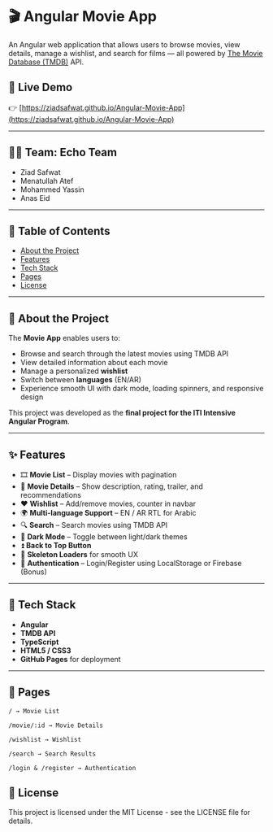 # 🎬 Angular Movie App

An Angular web application that allows users to browse movies, view details, manage a wishlist, and search for films — all powered by [The Movie Database (TMDB)](https://www.themoviedb.org/) API.

## 🚀 Live Demo  
👉 [https://ziadsafwat.github.io/Angular-Movie-App](https://ziadsafwat.github.io/Angular-Movie-App)

---

## 🧑‍💻 Team: **Echo Team**
- Ziad Safwat  
- Menatullah Atef  
- Mohammed Yassin  
- Anas Eid

---

## 📝 Table of Contents
- [About the Project](#about-the-project)
- [Features](#features)
- [Tech Stack](#tech-stack)
- [Pages](#pages)
- [License](#license)

---

## 📌 About the Project

The **Movie App** enables users to:
- Browse and search through the latest movies using TMDB API
- View detailed information about each movie
- Manage a personalized **wishlist**
- Switch between **languages** (EN/AR)
- Experience smooth UI with dark mode, loading spinners, and responsive design

This project was developed as the **final project for the ITI Intensive Angular Program**.

---

## ✨ Features

- 🎞 **Movie List** – Display movies with pagination  
- 📝 **Movie Details** – Show description, rating, trailer, and recommendations  
- ❤️ **Wishlist** – Add/remove movies, counter in navbar  
- 🌍 **Multi-language Support** – EN / AR RTL for Arabic  
- 🔍 **Search** – Search movies using TMDB API  
- 🌙 **Dark Mode** – Toggle between light/dark themes  
- ⏫ **Back to Top Button**  
- 🦴 **Skeleton Loaders** for smooth UX  
- 🔐 **Authentication** – Login/Register using LocalStorage or Firebase (Bonus)

---

## 🧰 Tech Stack

- **Angular** 
- **TMDB API**  
- **TypeScript**  
- **HTML5 / CSS3**  
- **GitHub Pages** for deployment

---

## 📄 Pages

    / → Movie List

    /movie/:id → Movie Details

    /wishlist → Wishlist

    /search → Search Results

    /login & /register → Authentication




## 📜 License
This project is licensed under the MIT License - see the LICENSE file for details.
